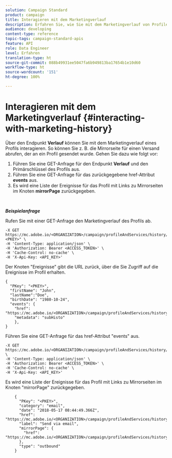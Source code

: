 ```yaml
---
solution: Campaign Standard
product: campaign
title: Interagieren mit dem Marketingverlauf
description: Erfahren Sie, wie Sie mit dem Marketingverlauf von Profilen interagieren können.
audience: developing
content-type: reference
topic-tags: campaign-standard-apis
feature: API
role: Data Engineer
level: Erfahren
translation-type: ht
source-git-commit: 088b49931ee5047fa6b949813ba17654b1e10d60
workflow-type: ht
source-wordcount: '151'
ht-degree: 100%

---
```



# Interagieren mit dem Marketingverlauf {#interacting-with-marketing-history}

Über den Endpunkt **Verlauf** können Sie mit dem Marketingverlauf eines Profils interagieren.
So können Sie z. B. die Mirrorseite für einen Versand abrufen, der an ein Profil gesendet wurde. Gehen Sie dazu wie folgt vor:

1. Führen Sie eine GET-Anfrage für den Endpunkt **Verlauf** und den Primärschlüssel des Profils aus.
1. Führen Sie eine GET-Anfrage für das zurückgegebene href-Attribut **events** aus.
1. Es wird eine Liste der Ereignisse für das Profil mit Links zu Mirrorseiten im Knoten **mirrorPage** zurückgegeben.

<br/>

***Beispielanfrage***

Rufen Sie mit einer GET-Anfrage den Marketingverlauf des Profils ab.

```
-X GET https://mc.adobe.io/<ORGANIZATION>/campaign/profileAndServices/history/"<PKEY>" \
-H 'Content-Type: application/json' \
-H 'Authorization: Bearer <ACCESS_TOKEN>' \
-H 'Cache-Control: no-cache' \
-H 'X-Api-Key: <API_KEY>'
```

Der Knoten &quot;Ereignisse&quot; gibt die URL zurück, über die Sie Zugriff auf die Ereignisse im Profil erhalten.

```
{
  "PKey": "<PKEY>",
  "firstName": "John",
  "lastName":"Doe",
  "birthDate": "1980-10-24",
  "events": {
    "href": "https://mc.adobe.io/<ORGANIZATION>/campaign/profileAndServices/history/<PKEY>/events/",
    "metadata": "subHisto"
    },
}
```

Führen Sie eine GET-Anfrage für das href-Attribut &quot;events&quot; aus.

```
-X GET https://mc.adobe.io/<ORGANIZATION>/campaign/profileAndServices/history/<PKEY>/events \
-H 'Content-Type: application/json' \
-H 'Authorization: Bearer <ACCESS_TOKEN>' \
-H 'Cache-Control: no-cache' \
-H 'X-Api-Key: <API_KEY>'
```

Es wird eine Liste der Ereignisse für das Profil mit Links zu Mirrorseiten im Knoten &quot;mirrorPage&quot; zurückgegeben.

```
    {
      "PKey": "<PKEY>",
      "category": "email",
      "date": "2018-05-17 08:44:49.366Z",
      "href": "https://mc.adobe.io/<ORGANIZATION>/campaign/profileAndServices/history/<PKEY>/events/<PKEY>",
      "label": "Send via email",
      "mirrorPage": {
        "href": "https://mc.adobe.io/<ORGANIZATION>/campaign/profileAndServices/history/<PKEY>/events/<PKEY>/mirrorPage/"
      },
      "type": "outbound"
    }
```
